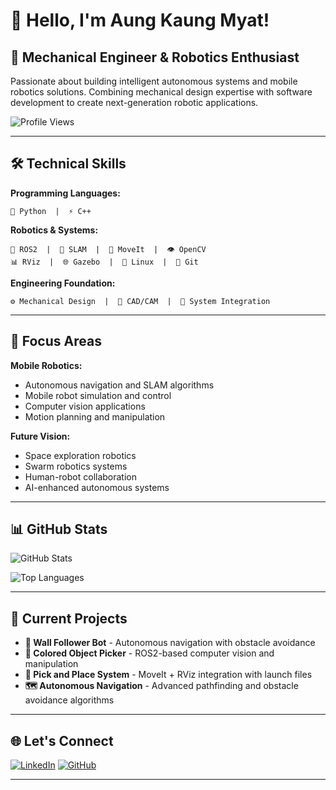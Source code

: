 # 👋 Hello, I'm Aung Kaung Myat!

## 🤖 Mechanical Engineer & Robotics Enthusiast

Passionate about building intelligent autonomous systems and mobile robotics solutions. Combining mechanical design expertise with software development to create next-generation robotic applications.

![Profile Views](https://komarev.com/ghpvc/?username=AungKaung1928&color=blue&style=flat-square)

---

## 🛠️ Technical Skills

**Programming Languages:**
```
🐍 Python  |  ⚡ C++
```

**Robotics & Systems:**
```
🤖 ROS2  |  📍 SLAM  |  🎯 MoveIt  |  👁️ OpenCV
📊 RViz  |  🌐 Gazebo  |  🐧 Linux  |  🔧 Git
```

**Engineering Foundation:**
```
⚙️ Mechanical Design  |  📐 CAD/CAM  |  🔬 System Integration
```

---

## 🚀 Focus Areas

**Mobile Robotics:**
- Autonomous navigation and SLAM algorithms
- Mobile robot simulation and control
- Computer vision applications
- Motion planning and manipulation

**Future Vision:**
- Space exploration robotics
- Swarm robotics systems
- Human-robot collaboration
- AI-enhanced autonomous systems

---

## 📊 GitHub Stats

![GitHub Stats](https://github-readme-stats.vercel.app/api?username=AungKaung1928&show_icons=true&theme=dark&count_private=true)

![Top Languages](https://github-readme-stats.vercel.app/api/top-langs/?username=AungKaung1928&layout=compact&theme=dark)

---

## 🎯 Current Projects

- **🧱 Wall Follower Bot** - Autonomous navigation with obstacle avoidance
- **🎨 Colored Object Picker** - ROS2-based computer vision and manipulation
- **🤖 Pick and Place System** - MoveIt + RViz integration with launch files
- **🗺️ Autonomous Navigation** - Advanced pathfinding and obstacle avoidance algorithms

---

## 🌐 Let's Connect

[![LinkedIn](https://img.shields.io/badge/LinkedIn-0077B5?style=for-the-badge&logo=linkedin&logoColor=white)](https://www.linkedin.com/in/aung-kaung-myat-30943a215/)
[![GitHub](https://img.shields.io/badge/GitHub-100000?style=for-the-badge&logo=github&logoColor=white)](https://github.com/AungKaung1928)

---
